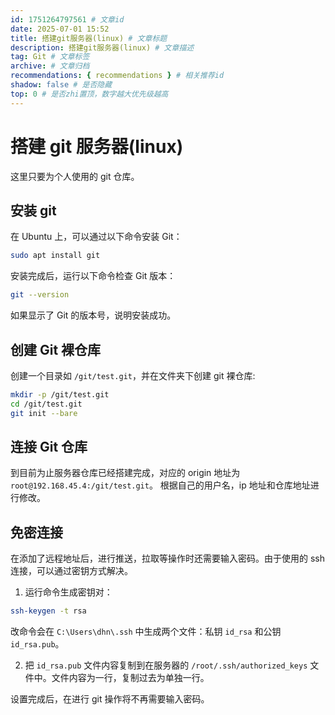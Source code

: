 ```yaml
---
id: 1751264797561 # 文章id
date: 2025-07-01 15:52
title: 搭建git服务器(linux) # 文章标题
description: 搭建git服务器(linux) # 文章描述
tag: Git # 文章标签
archive: # 文章归档
recommendations: { recommendations } # 相关推荐id
shadow: false # 是否隐藏
top: 0 # 是否zhi置顶，数字越大优先级越高
---
```


# 搭建 git 服务器(linux)

这里只要为个人使用的 git 仓库。

## 安装 git

在 Ubuntu 上，可以通过以下命令安装 Git：

```bash
sudo apt install git
```

安装完成后，运行以下命令检查 Git 版本：

```bash
git --version
```

如果显示了 Git 的版本号，说明安装成功。

## 创建 Git 裸仓库

创建一个目录如 `/git/test.git`，并在文件夹下创建 git 裸仓库:

```bash
mkdir -p /git/test.git
cd /git/test.git
git init --bare
```

## 连接 Git 仓库

到目前为止服务器仓库已经搭建完成，对应的 origin 地址为 `root@192.168.45.4:/git/test.git`。 根据自己的用户名，ip 地址和仓库地址进行修改。

## 免密连接

在添加了远程地址后，进行推送，拉取等操作时还需要输入密码。由于使用的 ssh 连接，可以通过密钥方式解决。

1. 运行命令生成密钥对：

```bash
ssh-keygen -t rsa
```

改命令会在 `C:\Users\dhn\.ssh` 中生成两个文件：私钥 `id_rsa` 和公钥 `id_rsa.pub`。

2. 把 `id_rsa.pub` 文件内容复制到在服务器的 `/root/.ssh/authorized_keys` 文件中。文件内容为一行，复制过去为单独一行。

设置完成后，在进行 git 操作将不再需要输入密码。

<!--
## 密码缓存

在添加了远程地址后，进行推送，拉取等操作时还需要输入密码。可使用 git 缓存功能对用户密码进行缓存。

- 设置全局缓存功能，默认 15 分钟：

```bash
git config --global credential.helper
```

- 设置具体的时间，单位秒：

```bash
git config --global credential.helper "cache --timeout=3600"
```

- 设置单个仓库，到该仓库目录下：

```bash
git config credential.helper "cache --timeout=3600"
```

在设置完后可以查看仓库目录下的`config`文件：

```bash title=config
[core]
	repositoryformatversion = 0
	filemode = true
	bare = true
[credential]
	helper = cache --timeout=3600
```

- core.bare 表示裸仓库
- credential.helper 缓存用户信息策论 -->
